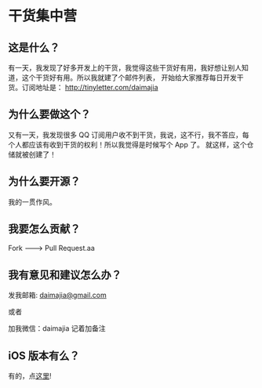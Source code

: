 ﻿# 干货集中营

## 这是什么？

有一天，我发现了好多开发上的干货，我觉得这些干货好有用，我好想让别人知道，这个干货好有用。所以我就建了个邮件列表，
开始给大家推荐每日开发干货。订阅地址是： http://tinyletter.com/daimajia

## 为什么要做这个？

又有一天，我发现很多 QQ 订阅用户收不到干货，我说，这不行，我不答应，每个人都应该有收到干货的权利！所以我觉得是时候写个 App 了。
就这样，这个仓储就被创建了！

## 为什么要开源？

我的一贯作风。

## 我要怎么贡献？

Fork ---> Pull Request.aa

## 我有意见和建议怎么办？

发我邮箱: daimajia@gmail.com

或者

加我微信：daimajia 记着加备注

## iOS 版本有么？

有的，点[这里](https://github.com/ganhuo/iOS-Ganhuo)!


